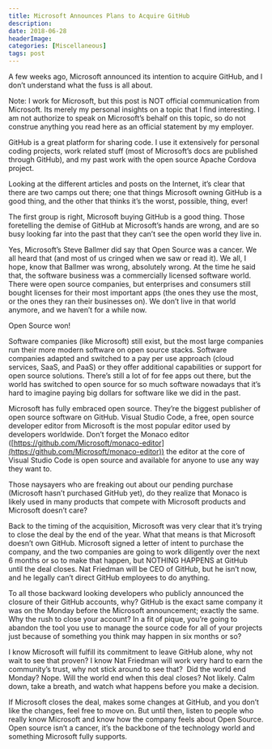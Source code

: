 ```yaml
---
title: Microsoft Announces Plans to Acquire GitHub
description: 
date: 2018-06-28
headerImage: 
categories: [Miscellaneous]
tags: post
---
```


A few weeks ago, Microsoft announced its intention to acquire GitHub, and I don’t understand what the fuss is all about.

Note: I work for Microsoft, but this post is NOT official communication from Microsoft. Its merely my personal insights on a topic that I find interesting. I am not authorize to speak on Microsoft’s behalf on this topic, so do not construe anything you read here as an official statement by my employer.

GitHub is a great platform for sharing code. I use it extensively for personal coding projects, work related stuff (most of Microsoft’s docs are published through GitHub), and my past work with the open source Apache Cordova project.

Looking at the different articles and posts on the Internet, it’s clear that there are two camps out there; one that things Microsoft owning GitHub is a good thing, and the other that thinks it’s the worst, possible, thing, ever!

The first group is right, Microsoft buying GitHub is a good thing. Those foretelling the demise of GitHub at Microsoft’s hands are wrong, and are so busy looking far into the past that they can’t see the open world they live in.

Yes, Microsoft’s Steve Ballmer did say that Open Source was a cancer. We all heard that (and most of us cringed when we saw or read it). We all, I hope, know that Ballmer was wrong, absolutely wrong. At the time he said that, the software business was a commercially licensed software world. There were open source companies, but enterprises and consumers still bought licenses for their most important apps (the ones they use the most, or the ones they ran their businesses on). We don’t live in that world anymore, and we haven’t for a while now.

Open Source won!

Software companies (like Microsoft) still exist, but the most large companies run their more modern software on open source stacks. Software companies adapted and switched to a pay per use approach (cloud services, SaaS, and PaaS) or they offer additional capabilities or support for open source solutions. There’s still a lot of for fee apps out there, but the world has switched to open source for so much software nowadays that it’s hard to imagine paying big dollars for software like we did in the past.

Microsoft has fully embraced open source. They’re the biggest publisher of open source software on GitHub. Visual Studio Code, a free, open source developer editor from Microsoft is the most popular editor used by developers worldwide. Don’t forget the Monaco editor ([https://github.com/Microsoft/monaco-editor](https://github.com/Microsoft/monaco-editor)) the editor at the core of Visual Studio Code is open source and available for anyone to use any way they want to.

Those naysayers who are freaking out about our pending purchase (Microsoft hasn’t purchased GitHub yet), do they realize that Monaco is likely used in many products that compete with Microsoft products and Microsoft doesn’t care?

Back to the timing of the acquisition, Microsoft was very clear that it’s trying to close the deal by the end of the year. What that means is that Microsoft doesn’t own GitHub. Microsoft signed a letter of intent to purchase the company, and the two companies are going to work diligently over the next 6 months or so to make that happen, but NOTHING HAPPENS at GitHub until the deal closes. Nat Friedman will be CEO of GitHub, but he isn’t now, and he legally can’t direct GitHub employees to do anything.

To all those backward looking developers who publicly announced the closure of their GitHub accounts, why? GitHub is the exact same company it was on the Monday before the Microsoft announcement; exactly the same. Why the rush to close your account? In a fit of pique, you’re going to abandon the tool you use to manage the source code for all of your projects just because of something you think may happen in six months or so?

I know Microsoft will fulfill its commitment to leave GitHub alone, why not wait to see that proven? I know Nat Friedman will work very hard to earn the community’s trust, why not stick around to see that?  Did the world end Monday? Nope. Will the world end when this deal closes? Not likely. Calm down, take a breath, and watch what happens before you make a decision.

If Microsoft closes the deal, makes some changes at GitHub, and you don’t like the changes, feel free to move on. But until then, listen to people who really know Microsoft and know how the company feels about Open Source. Open source isn’t a cancer, it’s the backbone of the technology world and something Microsoft fully supports.